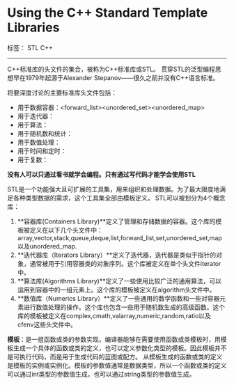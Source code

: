 ﻿# Using the C++ Standard Template Libraries

标签： STL C++

---

C++标准库的头文件的集合，被称为C++标准库或STL。
贯穿STL的泛型编程思想早在1979年起源于Alexander Stepanov——很久之前并没有C++语言标准。

将要深度讨论的主要标准库头文件包括：

 - 用于数据容器：<array><vector><deque><stack><queue><list><forward_list><set><unordered_set><map><unordered_map>
 - 用于迭代器：<iterator>
 - 用于算法：<algorithm>
 - 用于随机数和统计：<random>
 - 用于数值处理：<valarray><numeric>
 - 用于时间和定时：<ratio><chrono>
 - 用于复数：<complex>

**没有人可以只通过看书就学会编程。只有通过写代码才能学会使用STL**

STL是一个功能强大且可扩展的工具集，用来组织和处理数据。为了最大限度地满足各种类型数据的需求，这个工具集全部由模板定义。
STL可以被划分为4个概念库：

 1. **容器库(Containers Library)**定义了管理和存储数据的容器。这个库的模板被定义在以下几个头文件中：array,vector,stack,queue,deque,list,forward_list,set,unordered_set,map以及unordered_map.
 2. **迭代器库（Iterators Library）**定义了迭代器，迭代器是类似于指针的对象，通常被用于引用容器类的对象序列。这个库被定义在单个头文件iterator中。
 3. **算法库(Algorithms Library)**定义了一些使用比较广泛的通用算法，可以运用到容器中的一组元素上。这个库的模板被定义在algorithm头文件中。
 4. **数值库（Numerics Library）**定义了一些通用的数学函数和一些对容器元素进行数值处理的操作。这个库也包含一些用于随机数生成的高级函数。这个库的模板被定义在complex,cmath,valarray,numeric,random,ratio以及cfenv这些头文件中。


**模板**：是一组函数或类的参数实现。编译器能够在需要使用函数或类模板时，用模板生成一个具体的函数或类的定义，也可以定义参数化类型的模板。因此模板并不是可执行代码，而是用于生成代码的蓝图或配方。
从模板生成的函数或类的定义是模板的实例或实例化。模板的参数值通常是数据类型，所以一个函数或类的定义可以通过int类型的参数值生成，也可以通过string类型的参数值生成。


 
 

